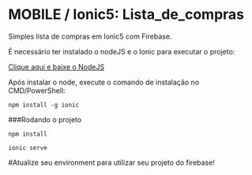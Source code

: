 # MOBILE / Ionic5: Lista_de_compras
Simples lista de compras em Ionic5 com Firebase.

É necessário ter instalado o nodeJS e o Ionic para executar o projeto:

[Clique aqui e baixe o NodeJS](https://nodejs.org/en/)

Após instalar o node, execute o comando de instalação no CMD/PowerShell:

```
npm install -g ionic
```

###Rodando o projeto
```
npm install
```

```
ionic serve
```

#Atualize seu environment para utilizar seu projeto do firebase!



